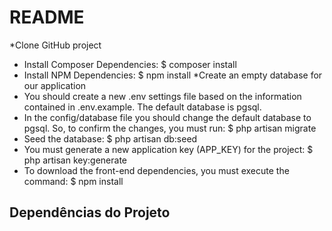 # README
*Clone GitHub project
* Install Composer Dependencies:
$ composer install
* Install NPM Dependencies:
$ npm install
*Create an empty database for our application
* You should create a new .env settings file based on the information contained in .env.example. The default database is pgsql.
* In the config/database file you should change the default database to pgsql. So, to confirm the changes, you must run: 
$ php artisan migrate
* Seed the database:
$ php artisan db:seed
* You must generate a new application key (APP_KEY) for the project: 
$ php artisan key:generate
* To download the front-end dependencies, you must execute the command:
$ npm install

## Dependências do Projeto

